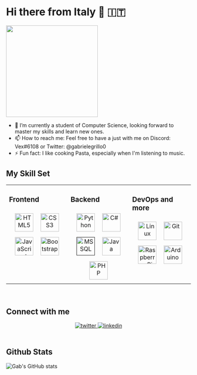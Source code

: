# Hi there from Italy 👋 :it:

<img src="https://i.giphy.com/media/KPWe0UMX3SoTPCxMzx/giphy.webp" alt="" width="250"/>

- 🌱 I’m currently a student of Computer Science, looking forward to master my skills and learn new ones.
- 📫 How to reach me: Feel free to have a just with me on Discord: Vex#6108 or Twitter: @gabrielegrillo0
- ⚡ Fun fact: I like cooking Pasta, especially when I'm listening to music.

## My Skill Set  
<table><tr><td valign="top" width="33%">



### Frontend  
<div align="center">  
<a href="https://en.wikipedia.org/wiki/HTML5" target="_blank"><img style="margin: 5%" src="https://cdn.jsdelivr.net/gh/devicons/devicon/icons/html5/html5-original.svg" alt="HTML5" height="50" /></a>  
<a href="https://www.w3schools.com/css/" target="_blank"><img style="margin: 5%" src="https://cdn.jsdelivr.net/gh/devicons/devicon/icons/css3/css3-original.svg" alt="CSS3" height="50" /></a>  
<a href="https://www.javascript.com/" target="_blank"><img style="margin: 5%" src="https://cdn.jsdelivr.net/gh/devicons/devicon/icons/javascript/javascript-original.svg" alt="JavaScript" height="50" /></a>  
<a href="https://getbootstrap.com/docs/3.4/javascript/" target="_blank"><img style="margin: 5%" src="https://cdn.jsdelivr.net/gh/devicons/devicon/icons/bootstrap/bootstrap-original.svg" alt="Bootstrap" height="50" /></a>  
</div>

</td><td valign="top" width="33%">



### Backend  
<div align="center">  
<a href="https://www.python.org/" target="_blank"><img style="margin: 5%" src="https://cdn.jsdelivr.net/gh/devicons/devicon/icons/python/python-original.svg" alt="Python" height="50" /></a>  
<a href="https://docs.microsoft.com/en-us/dotnet/csharp/" target="_blank"><img style="margin: 5%" src="https://upload.wikimedia.org/wikipedia/commons/b/bd/Logo_C_sharp.svg" alt="C#" height="50" /></a>
<a href=''><img style="margin: 5%" src="https://cyclr.com/wp-content/uploads/2022/03/ext-550.png" alt="MSSQL" height="50"></a>
<a href="https://www.java.com" target="_blank"><img style="margin: 5%" src="https://cdn.jsdelivr.net/gh/devicons/devicon/icons/java/java-original.svg" alt="Java" height="50" /></a>
<a href="https://www.php.net/" target="_blank"><img style="margin: 5%" src="https://cdn.jsdelivr.net/gh/devicons/devicon/icons/php/php-plain.svg" alt="PHP" height="50" /></a>  
</div>

</td><td valign="top" width="33%">



### DevOps and more  
<div align="center">  
<a href="https://www.linux.org/" target="_blank"><img style="margin: 5%" src="https://cdn.jsdelivr.net/gh/devicons/devicon/icons/linux/linux-original.svg" alt="Linux" height="50" /></a>  
<a href="https://git-scm.com/" target="_blank"><img style="margin: 5%" src="https://cdn.jsdelivr.net/gh/devicons/devicon/icons/git/git-original.svg" alt="Git" height="50" /></a>  
<a href="https://www.gnu.org/software/bash/" target="_blank"><i class="devicon-bash-plain" style="color: white; font-size: 500%;"></i></a>  
<a href="https://www.raspberrypi.org/" target="_blank"><img style="margin: 5%" src="https://cdn.jsdelivr.net/gh/devicons/devicon/icons/raspberrypi/raspberrypi-original.svg" alt="Raspberry Pi" height="50" /></a>  
<a href="https://www.arduino.cc/" target="_blank"><img style="margin: 5%" src="https://cdn.jsdelivr.net/gh/devicons/devicon/icons/arduino/arduino-original-wordmark.svg" alt="Arduino" height="50" /></a>  
</div>

</td></tr></table>  

<br/>  


## Connect with me  
<div align="center">
  <a href="https://twitter.com/gabrielegrillo0" target="_blank">
  <img src=https://img.shields.io/badge/twitter-%2300acee.svg?&style=for-the-badge&logo=twitter&logoColor=white alt=twitter style="margin-bottom: 5px;" />
</a>
<a href="https://linkedin.com/in/gabrielegrillo03" target="_blank">
<img src=https://img.shields.io/badge/linkedin-%231E77B5.svg?&style=for-the-badge&logo=linkedin&logoColor=white alt=linkedin style="margin-bottom: 5px;" />
</a>  
</div>  
  

<br/>  


## Github Stats  

![Gab's GitHub stats](https://github-readme-stats.vercel.app/api?username=gabrielegrillo&count_private=true&theme=dark&show_icons=true)


<img src="https://komarev.com/ghpvc/?username=gabrielegrillo&style=flat-square&color=blue" alt=""/>
